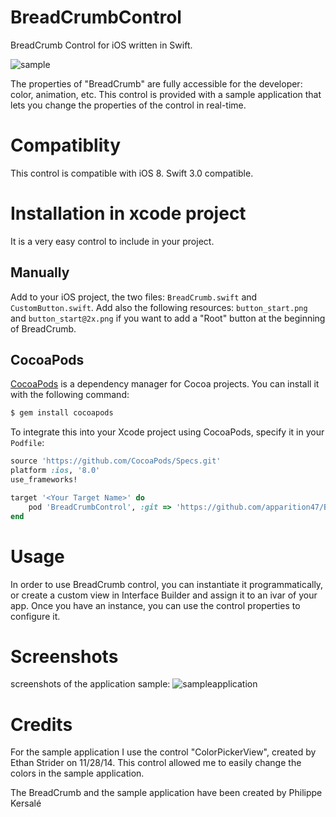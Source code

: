 # BreadCrumbControl
BreadCrumb Control for iOS written in Swift.

![sample](https://cloud.githubusercontent.com/assets/16086042/11485915/14c29ff4-97b6-11e5-9674-ff2c83a675e9.jpg)

The properties of "BreadCrumb" are fully accessible for the developer: color, animation, etc.
This control is provided with a sample application that lets you change the properties of the control in real-time.


# Compatiblity

This control is compatible with iOS 8. Swift 3.0 compatible.


# Installation in xcode project

It is a very easy control to include in your project. 

## Manually

Add to your iOS project, the two files: `BreadCrumb.swift` and `CustomButton.swift`. Add also the following resources: `button_start.png` and `button_start@2x.png` if you want to add a "Root" button at the beginning of BreadCrumb.

## CocoaPods

[CocoaPods](http://cocoapods.org/) is a dependency manager for Cocoa projects. You can install it with the following command:

```bash
$ gem install cocoapods
```

To integrate this into your Xcode project using CocoaPods, specify it in your `Podfile`:

```ruby
source 'https://github.com/CocoaPods/Specs.git'
platform :ios, '8.0'
use_frameworks!

target '<Your Target Name>' do
    pod 'BreadCrumbControl', :git => 'https://github.com/apparition47/BreadCrumbControl'
end
```

# Usage

In order to use BreadCrumb control, you can instantiate it programmatically, or create a custom view in Interface Builder and assign it to an ivar of your app. Once you have an instance, you can use the control properties to configure it.


# Screenshots

screenshots of the application sample:
![sampleapplication](https://cloud.githubusercontent.com/assets/16086042/11486079/09e7d904-97b7-11e5-9cd5-e0a7e4888bfe.jpg)

# Credits

For the sample application I use the control "ColorPickerView", created by Ethan Strider on 11/28/14. This control allowed me to easily change the colors in the sample application.

The BreadCrumb and the sample application have been created by Philippe Kersalé
